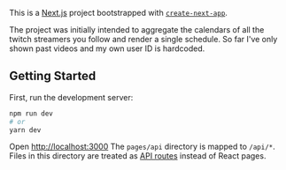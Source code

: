 This is a [Next.js](https://nextjs.org/) project bootstrapped with [`create-next-app`](https://github.com/vercel/next.js/tree/canary/packages/create-next-app).

The project was initially intended to aggregate the calendars of all the twitch streamers you follow and render a single schedule. So far I've only shown past videos and my own user ID is hardcoded.

## Getting Started

First, run the development server:

```bash
npm run dev
# or
yarn dev
```

Open [http://localhost:3000](http://localhost:3000)
The `pages/api` directory is mapped to `/api/*`. Files in this directory are treated as [API routes](https://nextjs.org/docs/api-routes/introduction) instead of React pages.
